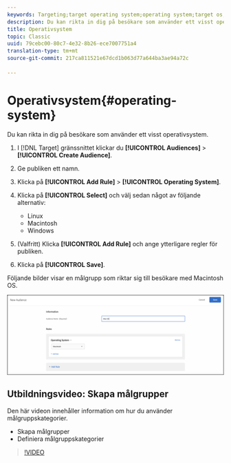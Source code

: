 ```yaml
---
keywords: Targeting;target operating system;operating system;target os;os;target linux;linux;target windows;windows;target macintosh;macintosh;mac;target mac;win;target win
description: Du kan rikta in dig på besökare som använder ett visst operativsystem.
title: Operativsystem
topic: Classic
uuid: 79cebc00-80c7-4e32-8b26-ece7007751a4
translation-type: tm+mt
source-git-commit: 217ca811521e67dcd1b063d77a644ba3ae94a72c

---
```



# Operativsystem{#operating-system}

Du kan rikta in dig på besökare som använder ett visst operativsystem.

1. I [!DNL Target] gränssnittet klickar du **[!UICONTROL Audiences]** > **[!UICONTROL Create Audience]**.
1. Ge publiken ett namn.
1. Klicka på **[!UICONTROL Add Rule]** > **[!UICONTROL Operating System]**.
1. Klicka på **[!UICONTROL Select]** och välj sedan något av följande alternativ:

   * Linux
   * Macintosh
   * Windows

1. (Valfritt) Klicka **[!UICONTROL Add Rule]** och ange ytterligare regler för publiken.
1. Klicka på **[!UICONTROL Save]**.

Följande bilder visar en målgrupp som riktar sig till besökare med Macintosh OS.

![](assets/target_os.png)

## Utbildningsvideo: Skapa målgrupper

Den här videon innehåller information om hur du använder målgruppskategorier.

* Skapa målgrupper
* Definiera målgruppskategorier

>[!VIDEO](https://video.tv.adobe.com/v/17392)
